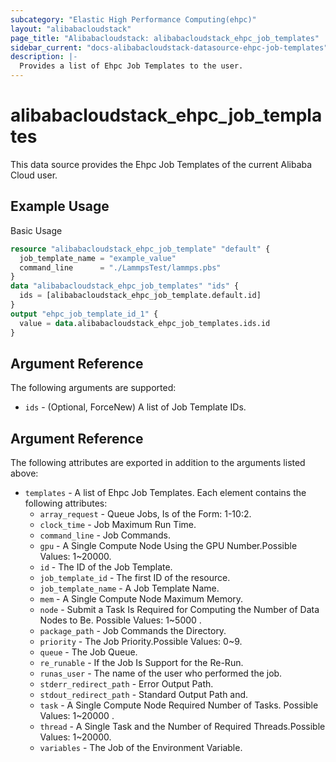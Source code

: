 ```yaml
---
subcategory: "Elastic High Performance Computing(ehpc)"
layout: "alibabacloudstack"
page_title: "Alibabacloudstack: alibabacloudstack_ehpc_job_templates"
sidebar_current: "docs-alibabacloudstack-datasource-ehpc-job-templates"
description: |-
  Provides a list of Ehpc Job Templates to the user.
---
```


# alibabacloudstack_ehpc_job_templates

This data source provides the Ehpc Job Templates of the current Alibaba Cloud user.



## Example Usage

Basic Usage

```terraform
resource "alibabacloudstack_ehpc_job_template" "default" {
  job_template_name = "example_value"
  command_line      = "./LammpsTest/lammps.pbs"
}
data "alibabacloudstack_ehpc_job_templates" "ids" {
  ids = [alibabacloudstack_ehpc_job_template.default.id]
}
output "ehpc_job_template_id_1" {
  value = data.alibabacloudstack_ehpc_job_templates.ids.id
}


```

## Argument Reference

The following arguments are supported:

* `ids` - (Optional, ForceNew)  A list of Job Template IDs.

## Argument Reference

The following attributes are exported in addition to the arguments listed above:

* `templates` - A list of Ehpc Job Templates. Each element contains the following attributes:
  * `array_request` - Queue Jobs, Is of the Form: 1-10:2.
  * `clock_time` - Job Maximum Run Time.
  * `command_line` - Job Commands.
  * `gpu` - A Single Compute Node Using the GPU Number.Possible Values: 1~20000.
  * `id` - The ID of the Job Template.
  * `job_template_id` - The first ID of the resource.
  * `job_template_name` - A Job Template Name.
  * `mem` - A Single Compute Node Maximum Memory.
  * `node` - Submit a Task Is Required for Computing the Number of Data Nodes to Be. Possible Values: 1~5000 .
  * `package_path` - Job Commands the Directory.
  * `priority` - The Job Priority.Possible Values: 0~9.
  * `queue` - The Job Queue.
  * `re_runable` - If the Job Is Support for the Re-Run.
  * `runas_user` - The name of the user who performed the job.
  * `stderr_redirect_path` - Error Output Path.
  * `stdout_redirect_path` - Standard Output Path and.
  * `task` - A Single Compute Node Required Number of Tasks. Possible Values: 1~20000 .
  * `thread` - A Single Task and the Number of Required Threads.Possible Values: 1~20000.
  * `variables` - The Job of the Environment Variable.
